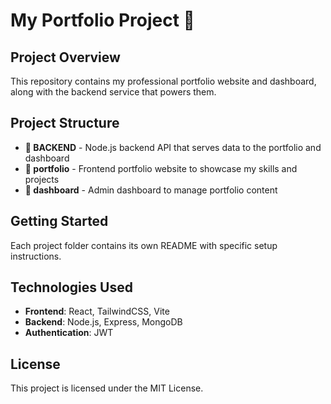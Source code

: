 # My Portfolio Project 🚀

## Project Overview

This repository contains my professional portfolio website and dashboard, along with the backend service that powers them.

## Project Structure

- **📁 BACKEND** - Node.js backend API that serves data to the portfolio and dashboard
- **📁 portfolio** - Frontend portfolio website to showcase my skills and projects
- **📁 dashboard** - Admin dashboard to manage portfolio content

## Getting Started

Each project folder contains its own README with specific setup instructions.

## Technologies Used

- **Frontend**: React, TailwindCSS, Vite
- **Backend**: Node.js, Express, MongoDB
- **Authentication**: JWT

## License

This project is licensed under the MIT License. 